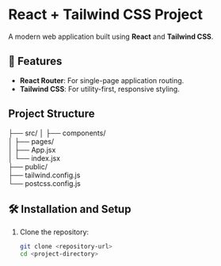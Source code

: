 # React + Tailwind CSS Project

A modern web application built using **React** and **Tailwind CSS**.

## 🚀 Features
- **React Router**: For single-page application routing.
- **Tailwind CSS**: For utility-first, responsive styling.



## Project Structure

├── src/
│   ├── components/        
│   ├── pages/              
│   ├── App.jsx            
│   └── index.jsx         
├── public/                
├── tailwind.config.js     
└── postcss.config.js      


## 🛠️ Installation and Setup

1. Clone the repository:
   ```bash
   git clone <repository-url>
   cd <project-directory>